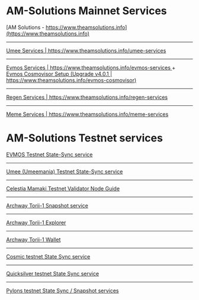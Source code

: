 # AM-Solutions Mainnet Services
[AM Solutions - https://www.theamsolutions.info](https://www.theamsolutions.info)
* * *
[Umee Services | https://www.theamsolutions.info/umee-services ](https://www.theamsolutions.info/umee-services)
* * *
[Evmos Services | https://www.theamsolutions.info/evmos-services ](https://www.theamsolutions.info/evmos-services)
 + 
[Evmos Cosmovisor Setup (Upgrade v4.0.1 | https://www.theamsolutions.info/evmos-cosmovisor)](https://www.theamsolutions.info/evmos-cosmovisor)
* * *
[Regen Services | https://www.theamsolutions.info/regen-services ](https://www.theamsolutions.info/regen-services)
* * *
[Meme Services | https://www.theamsolutions.info/meme-services ](https://www.theamsolutions.info/meme-services)

# AM-Solutions Testnet services
[EVMOS Testnet State-Sync service](https://www.theamsolutions.info/evmos-testnet)
* * *
[Umee (Umeemania) Testnet State-Sync service](https://www.theamsolutions.info/umeemania-statesync)
* * *
[Celestia Mamaki Testnet Validator Node Guide](https://www.theamsolutions.info/celestia)
* * *
[Archway Torii-1 Snapshot service](https://www.theamsolutions.info/archway-service)
* * *
[Archway Torii-1 Explorer](https://explorer.theamsolutions.info)
* * *
[Archway Torii-1 Wallet](https://tw.theamsolutions.info/welcome)
* * *
[Cosmic testnet State Sync service](https://www.theamsolutions.info/cosmic-service)
* * *
[Quicksilver testnet State Sync service](https://www.theamsolutions.info/quicksilver-service)
* * *
[Pylons testnet State Sync / Snapshot services](https://www.theamsolutions.info/pylons-service)
